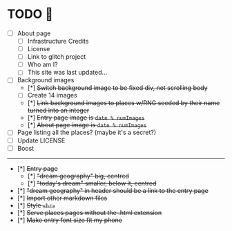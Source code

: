 # TODO 🚧

- [ ] About page
  - [ ] Infrastructure Credits
  - [ ] License
  - [ ] Link to glitch project
  - [ ] Who am I?
  - [ ] This site was last updated...
- [ ] Background images
  - [*] ~~Switch background image to be fixed div, not scrolling body~~
  - [ ] Create 14 images
  - [*] ~~Link background images to places w/RNG seeded by their name turned into an integer~~
  - [*] ~~Entry page image is `date % numImages`~~
  - [*] ~~About page image is `date % numImages`~~
- [ ] Page listing all the places? (maybe it's a secret?)
- [ ] Update LICENSE
- [ ] Boost

---

- [*] ~~Entry page~~
  - [*] ~~"dream geography" big, centred~~
  - [*] ~~"today's dream" smaller, below it, centred~~
- [*] ~~"dream geography" in header should be a link to the entry page~~
- [*] ~~Import other markdown files~~
- [*] ~~Style `<hr>`~~
- [*] ~~Serve places pages without the .html extension~~
- [*] ~~Make entry font size fit my phone~~

